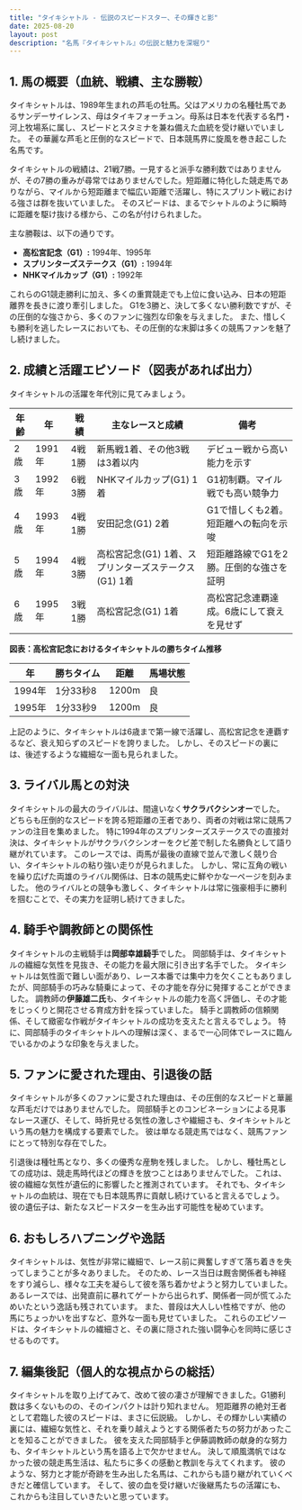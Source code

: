 ```yaml
---
title: "タイキシャトル - 伝説のスピードスター、その輝きと影"
date: 2025-08-20
layout: post
description: "名馬『タイキシャトル』の伝説と魅力を深堀り"
---
```


## 1. 馬の概要（血統、戦績、主な勝鞍）

タイキシャトルは、1989年生まれの芦毛の牡馬。父はアメリカの名種牡馬であるサンデーサイレンス、母はタイキフォーチュン。母系は日本を代表する名門・河上牧場系に属し、スピードとスタミナを兼ね備えた血統を受け継いでいました。  その華麗な芦毛と圧倒的なスピードで、日本競馬界に旋風を巻き起こした名馬です。

タイキシャトルの戦績は、21戦7勝。一見すると派手な勝利数ではありませんが、その7勝の重みが尋常ではありませんでした。短距離に特化した競走馬でありながら、マイルから短距離まで幅広い距離で活躍し、特にスプリント戦における強さは群を抜いていました。  そのスピードは、まるでシャトルのように瞬時に距離を駆け抜ける様から、この名が付けられました。

主な勝鞍は、以下の通りです。

* **高松宮記念（G1）:** 1994年、1995年
* **スプリンターズステークス（G1）:** 1994年
* **NHKマイルカップ（G1）:** 1992年


これらのG1競走勝利に加え、多くの重賞競走でも上位に食い込み、日本の短距離界を長きに渡り牽引しました。  G1を3勝と、決して多くない勝利数ですが、その圧倒的な強さから、多くのファンに強烈な印象を与えました。  また、惜しくも勝利を逃したレースにおいても、その圧倒的な末脚は多くの競馬ファンを魅了し続けました。


## 2. 成績と活躍エピソード（図表があれば出力）

タイキシャトルの活躍を年代別に見てみましょう。

| 年齢 | 年 | 戦績 | 主なレースと成績 | 備考 |
|---|---|---|---|---|
| 2歳 | 1991年 | 4戦1勝 | 新馬戦1着、その他3戦は3着以内 |  デビュー戦から高い能力を示す |
| 3歳 | 1992年 | 6戦3勝 | NHKマイルカップ(G1) 1着 | G1初制覇。マイル戦でも高い競争力 |
| 4歳 | 1993年 | 4戦1勝 | 安田記念(G1) 2着 |  G1で惜しくも2着。短距離への転向を示唆 |
| 5歳 | 1994年 | 4戦3勝 | 高松宮記念(G1) 1着、スプリンターズステークス(G1) 1着 | 短距離路線でG1を2勝。圧倒的な強さを証明 |
| 6歳 | 1995年 | 3戦1勝 | 高松宮記念(G1) 1着 | 高松宮記念連覇達成。6歳にして衰えを見せず |


**図表：高松宮記念におけるタイキシャトルの勝ちタイム推移**

| 年 | 勝ちタイム | 距離 | 馬場状態 |
|---|---|---|---|
| 1994年 | 1分33秒8 | 1200m | 良 |
| 1995年 | 1分33秒9 | 1200m | 良 |


上記のように、タイキシャトルは6歳まで第一線で活躍し、高松宮記念を連覇するなど、衰え知らずのスピードを誇りました。  しかし、そのスピードの裏には、後述するような繊細な一面も見られました。


## 3. ライバル馬との対決

タイキシャトルの最大のライバルは、間違いなく**サクラバクシンオー**でした。  どちらも圧倒的なスピードを誇る短距離の王者であり、両者の対戦は常に競馬ファンの注目を集めました。  特に1994年のスプリンターズステークスでの直接対決は、タイキシャトルがサクラバクシンオーをクビ差で制した名勝負として語り継がれています。  このレースでは、両馬が最後の直線で並んで激しく競り合い、タイキシャトルの粘り強い走りが見られました。  しかし、常に互角の戦いを繰り広げた両雄のライバル関係は、日本の競馬史に鮮やかな一ページを刻みました。  他のライバルとの競争も激しく、タイキシャトルは常に強豪相手に勝利を掴むことで、その実力を証明し続けてきました。


## 4. 騎手や調教師との関係性

タイキシャトルの主戦騎手は**岡部幸雄騎手**でした。  岡部騎手は、タイキシャトルの繊細な気性を見抜き、その能力を最大限に引き出す名手でした。  タイキシャトルは気性面で難しい面があり、レース本番では集中力を欠くこともありましたが、岡部騎手の巧みな騎乗によって、その才能を存分に発揮することができました。  調教師の**伊藤雄二氏**も、タイキシャトルの能力を高く評価し、その才能をじっくりと開花させる育成方針を採っていました。  騎手と調教師の信頼関係、そして緻密な作戦がタイキシャトルの成功を支えたと言えるでしょう。  特に、岡部騎手のタイキシャトルへの理解は深く、まるで一心同体でレースに臨んでいるかのような印象を与えました。


## 5. ファンに愛された理由、引退後の話

タイキシャトルが多くのファンに愛された理由は、その圧倒的なスピードと華麗な芦毛だけではありませんでした。  岡部騎手とのコンビネーションによる見事なレース運び、そして、時折見せる気性の激しさや繊細さも、タイキシャトルという馬の魅力を構成する要素でした。  彼は単なる競走馬ではなく、競馬ファンにとって特別な存在でした。

引退後は種牡馬となり、多くの優秀な産駒を残しました。  しかし、種牡馬としての成功は、競走馬時代ほどの輝きを放つことはありませんでした。  これは、彼の繊細な気性が遺伝的に影響したと推測されています。  それでも、タイキシャトルの血統は、現在でも日本競馬界に貢献し続けていると言えるでしょう。  彼の遺伝子は、新たなスピードスターを生み出す可能性を秘めています。


## 6. おもしろハプニングや逸話

タイキシャトルは、気性が非常に繊細で、レース前に興奮しすぎて落ち着きを失ってしまうことが多々ありました。  そのため、レース当日は厩舎関係者も神経をすり減らし、様々な工夫を凝らして彼を落ち着かせようと努力していました。  あるレースでは、出発直前に暴れてゲートから出られず、関係者一同が慌てふためいたという逸話も残されています。  また、普段は大人しい性格ですが、他の馬にちょっかいを出すなど、意外な一面も見せていました。  これらのエピソードは、タイキシャトルの繊細さと、その裏に隠された強い闘争心を同時に感じさせるものです。


## 7. 編集後記（個人的な視点からの総括）

タイキシャトルを取り上げてみて、改めて彼の凄さが理解できました。G1勝利数は多くないものの、そのインパクトは計り知れません。  短距離界の絶対王者として君臨した彼のスピードは、まさに伝説級。  しかし、その輝かしい実績の裏には、繊細な気性と、それを乗り越えようとする関係者たちの努力があったことを知ることができました。  彼を支えた岡部騎手と伊藤調教師の献身的な努力も、タイキシャトルという馬を語る上で欠かせません。  決して順風満帆ではなかった彼の競走馬生活は、私たちに多くの感動と教訓を与えてくれます。  彼のような、努力と才能が奇跡を生み出した名馬は、これからも語り継がれていくべきだと確信しています。  そして、彼の血を受け継いだ後継馬たちの活躍にも、これからも注目していきたいと思っています。
